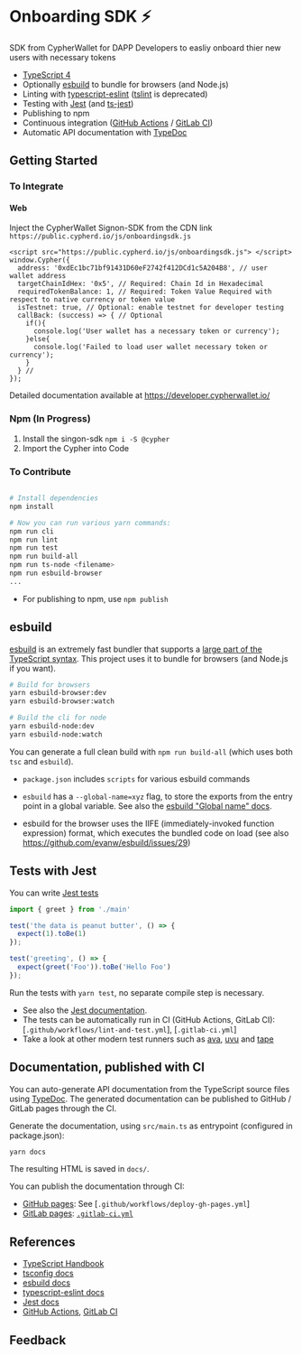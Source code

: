 # Onboarding SDK ⚡
 SDK from CypherWallet for DAPP Developers to easliy onboard thier new users with necessary tokens





* [TypeScript 4](https://www.typescriptlang.org/)
* Optionally [esbuild](https://esbuild.github.io/) to bundle for browsers (and Node.js)
* Linting with [typescript-eslint](https://github.com/typescript-eslint/typescript-eslint) ([tslint](https://palantir.github.io/tslint/) is deprecated)
* Testing with [Jest](https://jestjs.io/docs/getting-started) (and [ts-jest](https://www.npmjs.com/package/ts-jest))
* Publishing to npm
* Continuous integration ([GitHub Actions](https://docs.github.com/en/actions) / [GitLab CI](https://docs.gitlab.com/ee/ci/))
* Automatic API documentation with [TypeDoc](https://typedoc.org/guides/doccomments/)


## Getting Started

### To Integrate


#### Web

Inject the CypherWallet Signon-SDK from the CDN link `https://public.cypherd.io/js/onboardingsdk.js`

```
<script src="https://public.cypherd.io/js/onboardingsdk.js"> </script>
window.Cypher({
  address: '0xdEc1bc71bf91431D60eF2742f412DCd1c5A204B8', // user wallet address
  targetChainIdHex: '0x5', // Required: Chain Id in Hexadecimal
  requiredTokenBalance: 1, // Required: Token Value Required with respect to native currency or token value
  isTestnet: true, // Optional: enable testnet for developer testing
  callBack: (success) => { // Optional
    if(){
      console.log('User wallet has a necessary token or currency');
    }else{
      console.log('Failed to load user wallet necessary token or currency');
    }
  } //
});
```

Detailed documentation available at https://developer.cypherwallet.io/

### Npm (In Progress)

1. Install the singon-sdk
`npm i -S @cypher`
2. Import the Cypher into Code





### To Contribute



```bash

# Install dependencies
npm install

# Now you can run various yarn commands:
npm run cli
npm run lint
npm run test
npm run build-all
npm run ts-node <filename>
npm run esbuild-browser
...
```

* For publishing to npm, use  `npm publish`

## esbuild

[esbuild](https://esbuild.github.io/) is an extremely fast bundler that supports a [large part of the TypeScript syntax](https://esbuild.github.io/content-types/#typescript). This project uses it to bundle for browsers (and Node.js if you want).

```bash
# Build for browsers
yarn esbuild-browser:dev
yarn esbuild-browser:watch

# Build the cli for node
yarn esbuild-node:dev
yarn esbuild-node:watch
```

You can generate a full clean build with `npm run build-all` (which uses both `tsc` and `esbuild`).

* `package.json` includes `scripts` for various esbuild commands
* `esbuild` has a `--global-name=xyz` flag, to store the exports from the entry point in a global variable. See also the [esbuild "Global name" docs](https://esbuild.github.io/api/#global-name).

* esbuild for the browser uses the IIFE (immediately-invoked function expression) format, which executes the bundled code on load (see also https://github.com/evanw/esbuild/issues/29)


## Tests with Jest

You can write [Jest tests](https://jestjs.io/docs/getting-started)

```typescript
import { greet } from './main'

test('the data is peanut butter', () => {
  expect(1).toBe(1)
});

test('greeting', () => {
  expect(greet('Foo')).toBe('Hello Foo')
});
```

Run the tests with `yarn test`, no separate compile step is necessary.

* See also the [Jest documentation](https://jestjs.io/docs/getting-started).
* The tests can be automatically run in CI (GitHub Actions, GitLab CI): [`.github/workflows/lint-and-test.yml`], [`.gitlab-ci.yml`]
* Take a look at other modern test runners such as [ava](https://github.com/avajs/ava), [uvu](https://github.com/lukeed/uvu) and [tape](https://github.com/substack/tape)

## Documentation, published with CI

You can auto-generate API documentation from the TypeScript source files using [TypeDoc](https://typedoc.org/guides/doccomments/). The generated documentation can be published to GitHub / GitLab pages through the CI.

Generate the documentation, using `src/main.ts` as entrypoint (configured in package.json):

```bash
yarn docs
```

The resulting HTML is saved in `docs/`.

You can publish the documentation through CI:
* [GitHub pages](https://pages.github.com/): See [`.github/workflows/deploy-gh-pages.yml`]
* [GitLab pages](https://docs.gitlab.com/ee/user/project/pages/): [`.gitlab-ci.yml`]()


## References

* [TypeScript Handbook](https://www.typescriptlang.org/docs/handbook/intro.html)
* [tsconfig docs](https://www.typescriptlang.org/tsconfig)
* [esbuild docs](https://esbuild.github.io/)
* [typescript-eslint docs](https://github.com/typescript-eslint/typescript-eslint/blob/master/docs/getting-started/linting/README.md)
* [Jest docs](https://jestjs.io/docs/getting-started)
* [GitHub Actions](https://docs.github.com/en/actions), [GitLab CI](https://docs.gitlab.com/ee/ci/)


## Feedback
